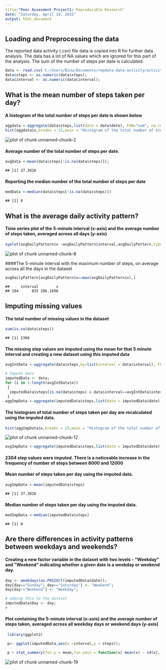 ```yaml
---
title:"Peer Assesment Project1: Reproducible Research"
date: "Saturday, April 19, 2015"
output: html_document
---
```



## Loading and Preprocessing the data
The reported data activity (.csv) file data is copied into R for further data analysis. The data has a lot of NA values which are ignored for this part of the analysis. The sum of the number of steps per date is calculated. 


```r
data <- read.csv('C:/Users/Binu/Documents/repdata-data-activity/activity.csv');
data$steps <- as.numeric(data$steps);
data$interval <- as.numeric(data$interval);
```
## What is the mean number of steps taken per day?

#### A histogram of the total number of steps per date is shown below


```r
aggdata <-aggregate(data$steps,list(date = data$date), FUN="sum", na.rm=TRUE);
hist(aggdata$x,breaks = 15,main = "Histogram of the total number of steps taken each date",xlab = 'Number of steps');
```

![plot of chunk unnamed-chunk-2](figure/unnamed-chunk-2-1.png) 

#### Average number of the total number of steps per date.


```r
avgData <-mean(data$steps[!is.na(data$steps)]);
```

```
## [1] 37.3826
```

#### Reporting the median number of the total number of steps per date


```r
medData <-median(data$steps[!is.na(data$steps)])
```


```
## [1] 0
```

## What is the average daily activity pattern?



#### Time series plot of the 5-minute interval (x-axis) and the average number of steps taken, averaged across all days (y-axis)


```r
xyplot(avgDailyPattern$x ~avgDailyPattern$interval,avgDailyPattern,type ="l",xlab = "5-minute interval",ylab = "Avg number of steps(all days)")
```

![plot of chunk unnamed-chunk-8](figure/unnamed-chunk-8-1.png) 

####The 5-minute interval with the maximum number of steps, on average across all the days in the dataset


```r
avgDailyPattern[avgDailyPattern$x==max(avgDailyPattern$x),]
```

```
##     interval        x
## 104      835 206.1698
```

## Imputing missing values

#### The total number of missing values in the dataset

```r
sum(is.na(data$steps))
```

```
## [1] 2304
```

#### The missing step values are imputed using the mean for that 5 minute interval and creating a new dataset using this imputed data


```r
avgIntData <-aggregate(data$steps,by=list(interval = data$interval), FUN=mean,na.rm =TRUE);

# Impute data
imputedData <- data; 
for (i in 1:length(avgIntData$x)) 
 {
  imputedData$steps[is.na(data$steps) & data$interval==avgIntData$interval[i]] <- avgIntData$x[i];
 }
aggImpData <-aggregate(imputedData$steps,list(date = imputedData$date), FUN="sum", na.rm=TRUE);
```

#### The histogram of total number of steps taken per day are recalculated using the imputed data. 


```r
hist(aggImpData$x,breaks = 15,main = "Histogram of the total number of steps taken each date",xlab = 'Number of steps');
```

![plot of chunk unnamed-chunk-12](figure/unnamed-chunk-12-1.png) 


```r
avgImpData <-aggregate(imputedData$steps,list(date = imputedData$date), FUN="mean", na.rm=TRUE);
```


#### 2304 step values were imputed. There is a noticeable increase in the frequency of number of steps between 8000 and 12000

#### Mean number of steps taken per day using the imputed data. 

```r
avgImpData <-mean(imputedData$steps)
```

```
## [1] 37.3826
```

#### Median number of steps taken per day using the imputed data. 


```r
medImpData <-median(imputedData$steps)
```


```
## [1] 0
```

## Are there differences in activity patterns between weekdays and weekends?

#### Creating a new factor variable in the dataset with two levels - "Weekday" and "Weekend" indicating whether a given date is a weekday or weekend day.


```r
day <- weekdays(as.POSIXct(imputedData$date));
day[day=="Sunday"| day=="Saturday"] <- "Weekend";
day[day!="Weekend"] <- "Weekday";

# adding this to the dataset 
imputedData$Day <- day;
#
```

#### Plot containing the 5-minute interval (x-axis) and the average number of steps taken, averaged across all weekday days or weekend days (y-axis)


```r
 library(ggplot2)

 p<- ggplot(imputedData,aes(x =interval,y = steps));

 p + stat_summary(fun.y = mean,fun.ymin = function(x) mean(x) - sd(x), fun.ymax = function(x) mean(x) + sd(x),geom = "line")       +facet_grid(Day~.) 
```

![plot of chunk unnamed-chunk-19](figure/unnamed-chunk-19-1.png) 

